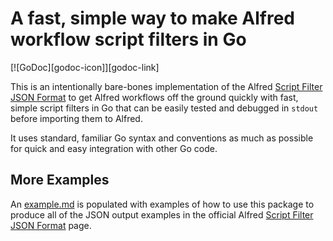 # A fast, simple way to make Alfred workflow script filters in Go

[![GoDoc][godoc-icon]][godoc-link]

This is an intentionally bare-bones implementation of the Alfred [Script Filter JSON Format](https://www.alfredapp.com/help/workflows/inputs/script-filter/json/) to get Alfred workflows off the ground quickly with fast, simple script filters in Go that can be easily tested and debugged in `stdout` before importing them to Alfred. 

It uses standard, familiar Go syntax and conventions as much as possible for quick and easy integration with other Go code.

## More Examples
An [example.md](example.md) is populated with examples of how to use this package to produce all of the JSON output examples in the official Alfred [Script Filter JSON Format](https://www.alfredapp.com/help/workflows/inputs/script-filter/json/) page.

[godoc]: https://godoc.org/github.com/drgrib/alfred
